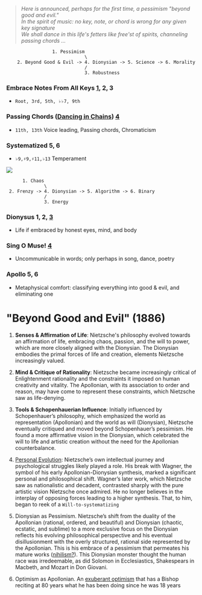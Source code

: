 > *Here is announced, perhaps for the first time, a pessimism "beyond good and evil."         
> In the spirit of music: no key, note, or chord is wrong for any given key signature                  
> We shall dance in this life's fetters like free'st of spirits, channeling passing chords ...*         

                     1. Pessimism
                                 \
        2. Beyond Good & Evil -> 4. Dionysian -> 5. Science -> 6. Morality
                                 /
                                 3. Robustness

### Embrace Notes From All Keys [1](https://github.com/abikesa/dailygrind), 2, 3
- `Root, 3rd, 5th, ♭♭7, 9th`
  
### Passing Chords ([Dancing in Chains](https://www.gutenberg.org/cache/epub/37841/pg37841-images.html)) [4](https://abikesa.github.io/bach/)
- `11th, 13th` Voice leading, Passing chords, Chromaticism
  
### Systematized  5, 6
- `♭9,♯9,♯11,♭13` Temperament


![](https://abikesa.github.io/why-python/pyton.png)

          1. Chaos
                  \
     2. Frenzy -> 4. Dionysian -> 5. Algorithm -> 6. Binary
                  /
                  3. Energy


### Dionysus 1, 2, [3](https://en.wikisource.org/wiki/An_Attempt_at_Self-Criticism)
- Life if embraced by honest eyes, mind, and body

### Sing O Muse! [4](https://abikesa.github.io/why-python/)
- Uncommunicable in words; only perhaps in song, dance, poetry

### Apollo 5, 6
- Metaphysical comfort: classifying everything into good & evil, and eliminating one 

# "Beyond Good and Evil" (1886)

1. **Senses & Affirmation of Life**: Nietzsche's philosophy evolved towards an affirmation of life, embracing chaos, passion, and the will to power, which are more closely aligned with the Dionysian. The Dionysian embodies the primal forces of life and creation, elements Nietzsche increasingly valued.

2. **Mind & Critique of Rationality**: Nietzsche became increasingly critical of Enlightenment rationality and the constraints it imposed on human creativity and vitality. The Apollonian, with its association to order and reason, may have come to represent these constraints, which Nietzsche saw as life-denying.

3. **Tools & Schopenhauerian Influence**: Initially influenced by Schopenhauer’s philosophy, which emphasized the world as representation (Apollonian) and the world as will (Dionysian), Nietzsche eventually critiqued and moved beyond Schopenhauer’s pessimism. He found a more affirmative vision in the Dionysian, which celebrated the will to life and artistic creation without the need for the Apollonian counterbalance.

4. [Personal Evolution](https://www.gutenberg.org/files/1998/1998-h/1998-h.htm#link2H_4_0003): Nietzsche’s own intellectual journey and psychological struggles likely played a role. His break with Wagner, the symbol of his early Apollonian-Dionysian synthesis, marked a significant personal and philosophical shift. Wagner’s later work, which Nietzsche saw as nationalistic and decadent, contrasted sharply with the pure artistic vision Nietzsche once admired. He no longer believes in the interplay of opposing forces leading to a higher synthesis. That, to him, began to reek of a `Will-to-systematizing`

5. Dionysian as Pessimism. Nietzsche’s shift from the duality of the Apollonian (rational, ordered, and beautiful) and Dionysian (chaotic, ecstatic, and sublime) to a more exclusive focus on the Dionysian reflects his evolving philosophical perspective and his eventual disillusionment with the overly structured, rational side represented by the Apollonian. This is his embrace of a pessimism that permeates his mature works ([nihilism?](https://abikesa.github.io/zarathustra/)). This Dionysian monster thought the human race was irredeemable, as did Solomon in Ecclesiastics, Shakespears in Macbeth, and Mozart in Don Giovani.
   
6. Optimism as Apollonian. An [exuberant optimism](https://www.gutenberg.org/files/174/174-h/174-h.htm) that has a Bishop reciting at 80 years what he has been doing since he was 18 years 

